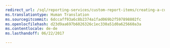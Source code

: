 ```yaml
---
redirect_url: /sql/reporting-services/custom-report-items/creating-a-custom-report-item-design-time-component
ms.translationtype: Human Translation
ms.sourcegitcommit: 6dccaff93a6c8b2374a1fad069b2f597898802fc
ms.openlocfilehash: d23d9aa697b6026326c1ec330a51d0a625660a3a
ms.contentlocale: de-de
ms.lasthandoff: 06/22/2017

---
```


